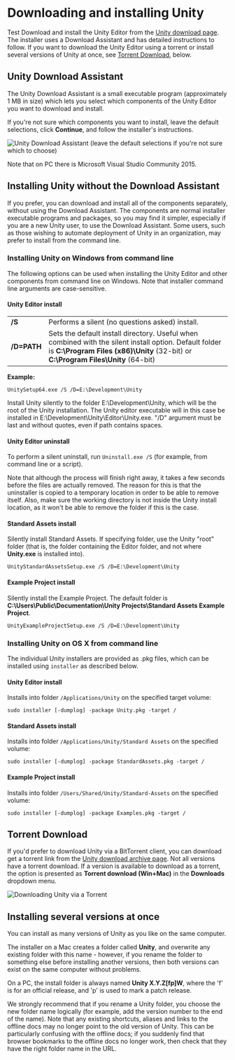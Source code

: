 # Downloading and installing Unity
Test
Download and install the Unity Editor from the [Unity download page](http://unity3d.com/download). 
The installer uses a Download Assistant and has detailed instructions to follow. If you want to download the Unity Editor using a torrent or install several versions of Unity at once, see [Torrent Download](#TorrentDownload), below.

## Unity Download Assistant

The Unity Download Assistant is a small executable program (approximately 1 MB in size) which lets you select which components of the Unity Editor you want to download and install.

If you're not sure which components you want to install, leave the default selections, click __Continue__, and follow the installer's instructions. 

![Unity Download Assistant (leave the default selections if you're not sure which to choose)](../uploads/Main/UnityDownloadAssistant_v52_75.png)

Note that on PC there is Microsoft Visual Studio Community 2015.

###


## Installing Unity without the Download Assistant

If you prefer, you can download and install all of the components separately, without using the Download Assistant. The components are normal installer executable programs and packages, so you may find it simpler, especially if you are a new Unity user, to use the Download Assistant. Some users, such as those wishing to automate deployment of Unity in an organization, may prefer to install from the command line.

### Installing Unity on Windows from command line

The following options can be used when installing the Unity Editor and other components from command line on Windows. Note that installer command line arguments are case-sensitive.

#### Unity Editor install

| | |
|:---|:---|
|__/S__|Performs a silent (no questions asked) install.|
|__/D=PATH__|Sets the default install directory. Useful when combined with the silent install option. Default folder is **C:\Program Files (x86)\Unity** (32-bit) or **C:\Program Files\Unity** (64-bit)|

**Example:**

````
UnitySetup64.exe /S /D=E:\Development\Unity
````

Install Unity silently to the folder E:\Development\Unity, which will be the root of the Unity installation. The Unity editor executable will in this case be installed in E:\Development\Unity\Editor\Unity.exe. "/D" argument must be last and without quotes, even if path contains spaces.

#### Unity Editor uninstall

To perform a silent uninstall, run `Uninstall.exe /S` (for example, from command line or a script).

Note that although the process will finish right away, it takes a few seconds before the files are actually removed. The reason for this is that the uninstaller is copied to a temporary location in order to be able to remove itself. Also, make sure the working directory is not inside the Unity install location, as it won't be able to remove the folder if this is the case.

#### Standard Assets install

Silently install Standard Assets. If specifying folder, use the Unity "root" folder (that is, the folder containing the Editor folder, and not where __Unity.exe__ is installed into).

````
UnityStandardAssetsSetup.exe /S /D=E:\Development\Unity
````

#### Example Project install

Silently install the Example Project. The default folder is **C:\Users\Public\Documentation\Unity Projects\Standard Assets Example Project**.

````
UnityExampleProjectSetup.exe /S /D=E:\Development\Unity
````


### Installing Unity on OS X from command line

The individual Unity installers are provided as .pkg files, which can be installed using `installer` as described below.

#### Unity Editor install

Installs into folder `/Applications/Unity` on the specified target volume:

````
sudo installer [-dumplog] -package Unity.pkg -target /
````

#### Standard Assets install

Installs into folder `/Applications/Unity/Standard Assets` on the specified volume:

````
sudo installer [-dumplog] -package StandardAssets.pkg -target /
````

#### Example Project install

Installs into folder `/Users/Shared/Unity/Standard-Assets` on the specified volume:

````
sudo installer [-dumplog] -package Examples.pkg -target /
````


<a name="#TorrentDownload"></a>
## Torrent Download

If you'd prefer to download Unity via a BitTorrent client, you can download get a torrent link from the [Unity download archive page](http://unity3d.com/get-unity/download/archive). Not all versions have a torrent download. If a version is available to download as a torrent, the option is presented as __Torrent download (Win+Mac)__ in the __Downloads__ dropdown menu.

![Downloading Unity via a Torrent](../uploads/Main/InstallingUnityTorrentDownload.png)


## Installing several versions at once

You can install as many versions of Unity as you like on the same computer. 

The installer on a Mac creates a folder called __Unity__, and overwrite any existing folder with this name -  however, if you rename the folder to something else before installing another versions, then both versions can exist on the same computer without problems. 

On a PC, the install folder is always named __Unity X.Y.Z[fp]W__, where the 'f' is for an official release, and 'p' is used to mark a patch release.

We strongly recommend that if you rename a Unity folder, you choose the new folder name logically (for example, add the version number to the end of the name). Note that any existing shortcuts, aliases and links to the offline docs may no longer point to the old version of Unity. This can be particularly confusing with the offline docs; if you suddenly find that browser bookmarks to the offline docs no longer work, then check that they have the right folder name in the URL.
